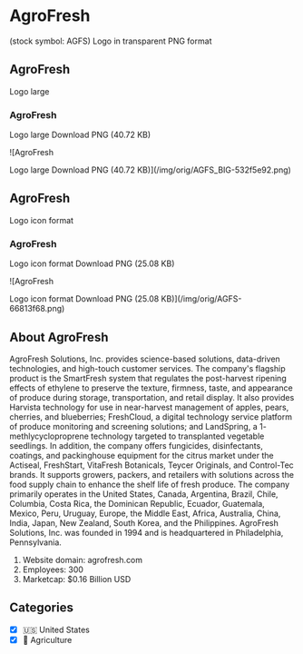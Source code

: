 # AgroFresh

 (stock symbol: AGFS) Logo in transparent PNG format

## AgroFresh

 Logo large

### AgroFresh

 Logo large Download PNG (40.72 KB)

![AgroFresh

 Logo large Download PNG (40.72 KB)](/img/orig/AGFS_BIG-532f5e92.png)

## AgroFresh

 Logo icon format

### AgroFresh

 Logo icon format Download PNG (25.08 KB)

![AgroFresh

 Logo icon format Download PNG (25.08 KB)](/img/orig/AGFS-66813f68.png)

## About AgroFresh



AgroFresh Solutions, Inc. provides science-based solutions, data-driven technologies, and high-touch customer services. The company's flagship product is the SmartFresh system that regulates the post-harvest ripening effects of ethylene to preserve the texture, firmness, taste, and appearance of produce during storage, transportation, and retail display. It also provides Harvista technology for use in near-harvest management of apples, pears, cherries, and blueberries; FreshCloud, a digital technology service platform of produce monitoring and screening solutions; and LandSpring, a 1- methlycycloproprene technology targeted to transplanted vegetable seedlings. In addition, the company offers fungicides, disinfectants, coatings, and packinghouse equipment for the citrus market under the Actiseal, FreshStart, VitaFresh Botanicals, Teycer Originals, and Control-Tec brands. It supports growers, packers, and retailers with solutions across the food supply chain to enhance the shelf life of fresh produce. The company primarily operates in the United States, Canada, Argentina, Brazil, Chile, Columbia, Costa Rica, the Dominican Republic, Ecuador, Guatemala, Mexico, Peru, Uruguay, Europe, the Middle East, Africa, Australia, China, India, Japan, New Zealand, South Korea, and the Philippines. AgroFresh Solutions, Inc. was founded in 1994 and is headquartered in Philadelphia, Pennsylvania.

1. Website domain: agrofresh.com
2. Employees: 300
3. Marketcap: $0.16 Billion USD


## Categories
- [x] 🇺🇸 United States
- [x] 🚜 Agriculture
